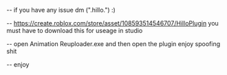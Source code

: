 -- if you have any issue dm (".hillo.")   :)


-- https://create.roblox.com/store/asset/108593514546707/HilloPlugin you must have to download this for useage in studio


-- open Animation Reuploader.exe and then open the plugin enjoy spoofing shit


-- enjoy 
